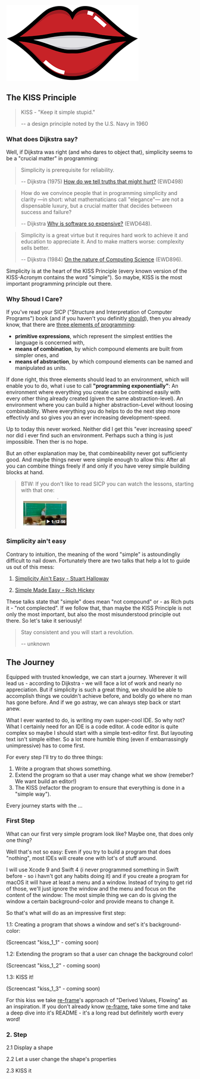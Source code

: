 <img src="/images/lips.png?raw=true">

## The KISS Principle

> KISS - "Keep it simple stupid."
>
> -- a design principle noted by the U.S. Navy in 1960

### What does Dijkstra say?

Well, if Dijkstra was right (and who dares to object that), simplicity seems to be a "crucial matter" in programming:

> Simplicity is prerequisite for reliability.
>
> -- Dijkstra (1975) [How do we tell truths that might hurt?](http://www.cs.utexas.edu/users/EWD/transcriptions/EWD04xx/EWD498.html) (EWD498)

> How do we convince people that in programming simplicity and clarity —in short: what mathematicians call "elegance"— are not a
> dispensable luxury, but a crucial matter that decides between success and failure?
>
> -- Dijkstra [Why is software so expensive?](http://www.cs.utexas.edu/users/EWD/transcriptions/EWD06xx/EWD648.html) (EWD648).

> Simplicity is a great virtue but it requires hard work to achieve it and education to appreciate it. And to make matters worse:
> complexity sells better.
>
> -- Dijkstra (1984) [On the nature of Computing Science](http://www.cs.utexas.edu/users/EWD/transcriptions/EWD08xx/EWD896.html) (EWD896).

Simplicity is at the heart of the KISS Principle (every known version of the KISS-Acronym contains the word "simple").
So maybe, KISS is the most important programming principle out there.

### Why Shoud I Care?

If you've read your SICP ("Structure and Interpretation of Computer Programs") book (and if you haven't you definitly [should](https://mitpress.mit.edu/sicp/)), then you already know, that there are [three elements of programming](https://mitpress.mit.edu/sicp/full-text/sicp/book/node5.html): 

- **primitive expressions**, which represent the simplest entities the language is concerned with,
- **means of combination**, by which compound elements are built from simpler ones, and
- **means of abstraction**, by which compound elements can be named and manipulated as units.

If done right, this three elements should lead to an environment, which will enable you to do, what i use to call **"programming exponentially"**: An environment where everything you create can be combined easily with every other thing already created (given the same abstraction-level). An environment where you can build a higher abstraction-Level without loosing combinability. Where everything you do helps to do the next step more effectivly and so gives you an ever increasing development-speed.

Up to today this never worked. Neither did I get this "ever increasing speed' nor did i ever find such an environment.
Perhaps such a thing is just impossible. Then ther is no hope.

But an other explanation may be, that combineability never got sufficienty good. And maybe things never were simple enough to allow this: After all you can combine things freely if and only if you have verey simple building blocks at hand.

> BTW: If you don't like to read SICP you can watch the lessons, starting with that one:
>
> [<img src="/images/sicp_lesson_1a.jpeg?raw=true">](https://www.youtube.com/watch?v=2Op3QLzMgSY)

### Simplicity ain't easy

Contrary to intuition, the meaning of the word "simple" is astoundingliy difficult to nail down.
Fortunately there are two talks that help a lot to guide us out of this mess:

1. [Simplicity Ain't Easy - Stuart Halloway](https://www.youtube.com/watch?v=cidchWg74Y4)

2. [Simple Made Easy - Rich Hickey](https://www.infoq.com/presentations/Simple-Made-Easy)

These talks state that "simple" does mean "not compound" or - as Rich puts it - "not complected".
If we follow that, than maybe the KISS Principle is not only the most important, but also the most misunderstood principle out there. So let's take it seriously!

> Stay consistent and you will start a revolution.
>
> -- unknown


## The Journey

Equipped with trusted knowledge, we can start a journey. Wherever it will lead us - according to Dijkstra - we will face a lot of work and nearly no appreciation.
But if simplicity is such a great thing, we should be able to accomplish things we couldn't achieve before, and boldly go where no man has gone before.
And if we go astray, we can always step back or start anew.

What I ever wanted to do, is writing my own super-cool IDE. So why not?
What I certainly need for an IDE is a code editor. A code editor is quite complex so maybe I should start with a simple text-editor first.
But layouting text isn't simple either. So a lot more humble thing (even if embarrassingly unimpressive) has to come first.

For every step I'll try to do three things:
1. Write a program that shows something.
2. Extend the program so that a user may change what we show (remeber? We want build an editor!)
3. The KISS (refactor the program to ensure that everything is done in a "simple way").

Every journey starts with the ...

### First Step

What can our first very simple program look like?
Maybe one, that does only one thing?

Well that's not so easy:  Even if you try to build a program that does "nothing", most IDEs will create one with lot's of stuff around.

I will use Xcode 9 and Swift 4 (i never programmed something in Swift before - so i havn't got any habits doing it) and if you create a program for macOS it will have at least a menu and a window. Instead of trying to get rid of those, we'll just ignore the window and the menu and focus on the content of the window:
The most simple thing we can do is giving the window a certain background-color and provide means to change it.

So that's what will do as an impressive first step:

1.1: Creating a program that shows a window and set's it's background-color:

(Screencast "kiss_1_1" - coming soon)

1.2: Extending the program so that a user can chnage the background color!

(Screencast "kiss_1_2" - coming soon)

1.3: KISS it!

(Screencast "kiss_1_3" - coming soon)

For this kiss we take [re-frame](https://github.com/Day8/re-frame)'s approach of "Derived Values, Flowing" as an inspiration.
If you don't already know [re-frame](https://github.com/Day8/re-frame), take some time and take a deep dive into it's README - it's a long read but definitely worth every word!


### 2. Step

2.1 Display a shape

2.2 Let a user change the shape's properties

2.3 KISS it




